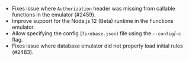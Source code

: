 - Fixes issue where `Authorization` header was missing from callable functions in the emulator (#2459).
- Improve support for the Node.js 12 (Beta) runtime in the Functions emulator.
- Allow specifying the config (`firebase.json`) file using the `--config`/`-c` flag.
- Fixes issue where database emulator did not properly load initial rules (#2483).
